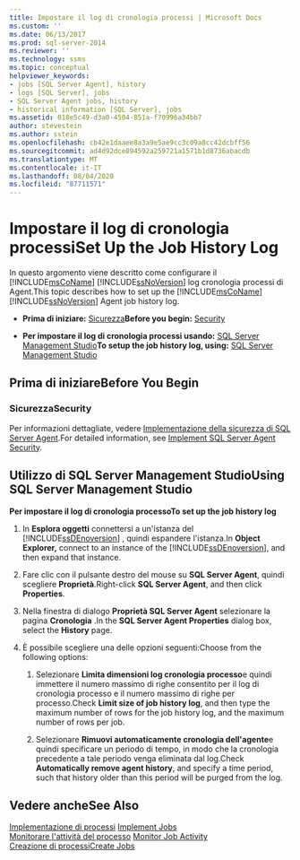 ```yaml
---
title: Impostare il log di cronologia processi | Microsoft Docs
ms.custom: ''
ms.date: 06/13/2017
ms.prod: sql-server-2014
ms.reviewer: ''
ms.technology: ssms
ms.topic: conceptual
helpviewer_keywords:
- jobs [SQL Server Agent], history
- logs [SQL Server], jobs
- SQL Server Agent jobs, history
- historical information [SQL Server], jobs
ms.assetid: 018e5c49-d3a0-4504-851a-f70996a34bb7
author: stevestein
ms.author: sstein
ms.openlocfilehash: cb42e1daaee8a3a9e5ae9cc3c09a8cc42dcbff56
ms.sourcegitcommit: ad4d92dce894592a259721a1571b1d8736abacdb
ms.translationtype: MT
ms.contentlocale: it-IT
ms.lasthandoff: 08/04/2020
ms.locfileid: "87711571"
---
```

# <a name="set-up-the-job-history-log"></a><span data-ttu-id="58205-102">Impostare il log di cronologia processi</span><span class="sxs-lookup"><span data-stu-id="58205-102">Set Up the Job History Log</span></span>
  <span data-ttu-id="58205-103">In questo argomento viene descritto come configurare il [!INCLUDE[msCoName](../../includes/msconame-md.md)] [!INCLUDE[ssNoVersion](../../includes/ssnoversion-md.md)] log cronologia processi di Agent.</span><span class="sxs-lookup"><span data-stu-id="58205-103">This topic describes how to set up the [!INCLUDE[msCoName](../../includes/msconame-md.md)] [!INCLUDE[ssNoVersion](../../includes/ssnoversion-md.md)] Agent job history log.</span></span>  
  
-   <span data-ttu-id="58205-104">**Prima di iniziare:**  [Sicurezza](#Security)</span><span class="sxs-lookup"><span data-stu-id="58205-104">**Before you begin:**  [Security](#Security)</span></span>  
  
-   <span data-ttu-id="58205-105">**Per impostare il log di cronologia processi usando:**  [SQL Server Management Studio](#SSMS)</span><span class="sxs-lookup"><span data-stu-id="58205-105">**To setup the job history log, using:**  [SQL Server Management Studio](#SSMS)</span></span>  
  
##  <a name="before-you-begin"></a><a name="BeforeYouBegin"></a> <span data-ttu-id="58205-106">Prima di iniziare</span><span class="sxs-lookup"><span data-stu-id="58205-106">Before You Begin</span></span>  
  
###  <a name="security"></a><a name="Security"></a> <span data-ttu-id="58205-107">Sicurezza</span><span class="sxs-lookup"><span data-stu-id="58205-107">Security</span></span>  
 <span data-ttu-id="58205-108">Per informazioni dettagliate, vedere [Implementazione della sicurezza di SQL Server Agent](implement-sql-server-agent-security.md).</span><span class="sxs-lookup"><span data-stu-id="58205-108">For detailed information, see [Implement SQL Server Agent Security](implement-sql-server-agent-security.md).</span></span>  
  
##  <a name="using-sql-server-management-studio"></a><a name="SSMS"></a> <span data-ttu-id="58205-109">Utilizzo di SQL Server Management Studio</span><span class="sxs-lookup"><span data-stu-id="58205-109">Using SQL Server Management Studio</span></span>  
 <span data-ttu-id="58205-110">**Per impostare il log di cronologia processo**</span><span class="sxs-lookup"><span data-stu-id="58205-110">**To set up the job history log**</span></span>  
  
1.  <span data-ttu-id="58205-111">In **Esplora oggetti** connettersi a un'istanza del [!INCLUDE[ssDEnoversion](../../includes/ssdenoversion-md.md)] , quindi espandere l'istanza.</span><span class="sxs-lookup"><span data-stu-id="58205-111">In **Object Explorer,** connect to an instance of the [!INCLUDE[ssDEnoversion](../../includes/ssdenoversion-md.md)], and then expand that instance.</span></span>  
  
2.  <span data-ttu-id="58205-112">Fare clic con il pulsante destro del mouse su **SQL Server Agent**, quindi scegliere **Proprietà**.</span><span class="sxs-lookup"><span data-stu-id="58205-112">Right-click **SQL Server Agent**, and then click **Properties**.</span></span>  
  
3.  <span data-ttu-id="58205-113">Nella finestra di dialogo **Proprietà SQL Server Agent** selezionare la pagina **Cronologia** .</span><span class="sxs-lookup"><span data-stu-id="58205-113">In the **SQL Server Agent Properties** dialog box, select the **History** page.</span></span>  
  
4.  <span data-ttu-id="58205-114">È possibile scegliere una delle opzioni seguenti:</span><span class="sxs-lookup"><span data-stu-id="58205-114">Choose from the following options:</span></span>  
  
    1.  <span data-ttu-id="58205-115">Selezionare **Limita dimensioni log cronologia processo**e quindi immettere il numero massimo di righe consentito per il log di cronologia processo e il numero massimo di righe per processo.</span><span class="sxs-lookup"><span data-stu-id="58205-115">Check **Limit size of job history log**, and then type the maximum number of rows for the job history log, and the maximum number of rows per job.</span></span>  
  
    2.  <span data-ttu-id="58205-116">Selezionare **Rimuovi automaticamente cronologia dell'agente**e quindi specificare un periodo di tempo, in modo che la cronologia precedente a tale periodo venga eliminata dal log.</span><span class="sxs-lookup"><span data-stu-id="58205-116">Check **Automatically remove agent history**, and specify a time period, such that history older than this period will be purged from the log.</span></span>  
  
## <a name="see-also"></a><span data-ttu-id="58205-117">Vedere anche</span><span class="sxs-lookup"><span data-stu-id="58205-117">See Also</span></span>  
 <span data-ttu-id="58205-118">[Implementazione di processi](implement-jobs.md) </span><span class="sxs-lookup"><span data-stu-id="58205-118">[Implement Jobs](implement-jobs.md) </span></span>  
 <span data-ttu-id="58205-119">[Monitorare l'attività del processo](monitor-job-activity.md) </span><span class="sxs-lookup"><span data-stu-id="58205-119">[Monitor Job Activity](monitor-job-activity.md) </span></span>  
 [<span data-ttu-id="58205-120">Creazione di processi</span><span class="sxs-lookup"><span data-stu-id="58205-120">Create Jobs</span></span>](create-jobs.md)  
  
  
